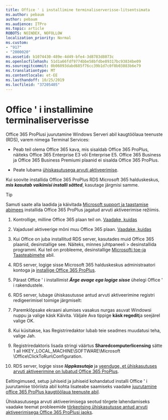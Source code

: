 ```yaml
---
title: Office ' i installimine terminaliserverisse-litsentsimata
ms.author: pebaum
author: pebaum
ms.audience: ITPro
ms.topic: article
ROBOTS: NOINDEX, NOFOLLOW
localization_priority: Normal
ms.custom:
- "917"
- "2000020"
ms.assetid: b1074430-489e-4d49-bfe4-3d8783d8073c
ms.openlocfilehash: 51d1a66fdf9774bbe58bfdbe89317bc93834be09
ms.sourcegitcommit: 0b06093dabd685f76cc39b1d7c0f8b03883b6e79
ms.translationtype: MT
ms.contentlocale: et-EE
ms.lasthandoff: 10/25/2019
ms.locfileid: "37205405"
---
```

# <a name="installing-office-on-a-terminal-server"></a>Office ' i installimine terminaliserverisse

Office 365 ProPlusi juurutamine Windows Serveri abil kaugtöölaua teenuste (RDS), varem nimega Terminal Services:
  
- Peab teil olema Office 365 kava, mis sisaldab Office 365 ProPlus, näiteks Office 365 Enterprise E3 või Enterprise E5. Office 365 Business ja Office 365 Business Premiumi plaanid ei sisalda Office 365 ProPlus.

- Peate lubama [ühiskasutusega arvuti aktiveerimise](https://docs.microsoft.com/DeployOffice/overview-of-shared-computer-activation-for-office-365-proplus).

Kui soovite installida Office 365 ProPlus RDS Microsoft 365 halduskeskus, ***mis kasutab vaikimisi installi sätted***, kasutage järgmisi samme.

> [!TIP]
> Samuti saate alla laadida ja käivitada [Microsoft support ja taastamise abimees](https://aka.ms/SaRA_OfficeSCA_M365Portal) installida Office 365 ProPlus jagatud arvuti aktiveerimise režiimis.
  
1. Kontrollige, milline Office 365 plaan teil on. [Vaadake, kuidas](https://docs.microsoft.com/office365/admin/admin-overview/what-subscription-do-i-have)

2. Vajadusel aktiveerige mõni muu Office 365 plaan. [Vaadake, kuidas](https://docs.microsoft.com/office365/admin/subscriptions-and-billing/switch-to-a-different-plan)

3. Kui Office on juba installitud RDS server, kasutades muid Office 365 plaanid, desinstallige see. Näiteks, minnes juhtpaneeli \> desinstallida programmi. Kui teil on probleeme, desinstallige [Microsofti toe-ja Taasteabimehe](https://aka.ms/SARA-OfficeUninstall-Alchemy) abil.

4. RDS server, logige sisse Microsoft 365 halduskeskus administraatori kontoga ja [installige Office 365 ProPlus](https://portal.office.com/OLS/MySoftware.aspx).

5. Pärast Office ' i installimist ***Ärge avage ega logige sisse*** ühelegi Office ' i rakendustele.

6. RDS server, lubage ühiskasutusse antud arvuti aktiveerimine registri redigeerimisel toimige järgmiselt:

1. Paremklõpsake ekraani alumises vasakus nurgas asuvat Windowsi nuppu ja valige käsk Käivita. Väljale Ava tippige **käsk regedit**ja seejärel valige OK.

2. Kui küsitakse, kas Registriredaktor lubab teie seadmes muudatusi teha, valige Jah.

3. Registriredaktoris lisada stringi väärtus **Sharedcomputerlicensing** sätte 1 all HKEY_LOCAL_MACHINE\SOFTWARE\Microsoft \Office\ClickToRun\Configuration.

7. RDS server, logige sisse ***lõppkasutaja*** ja [veenduge, et ühiskasutuses arvuti aktiveerimine on lubatud Office 365 ProPlus](https://docs.microsoft.com/DeployOffice/troubleshoot-issues-with-shared-computer-activation-for-office-365-proplus#verify-that-activation-for-office-365-proplus-succeeded).

Eeltingimused, setup juhiseid ja juhiseid kohandatud installi Office ' i juurutamise tööriista abil kohta lisateabe saamiseks vaadake [juurutamine office 365 ProPlus kaugtöölaua teenuste abil](https://docs.microsoft.com/DeployOffice/deploy-office-365-proplus-by-using-remote-desktop-services).
  
Ühiskasutusega arvuti aktiveerimisega seotud tõrgete lahendamiseks vaadake teemat probleemide [tõrkeotsing ühiskasutusse antud arvuti aktiveerimisega Office 365 ProPlusi jaoks](https://docs.microsoft.com/DeployOffice/troubleshoot-issues-with-shared-computer-activation-for-office-365-proplus).
  